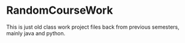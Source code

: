 # RandomCourseWork
This is just old class work project files back from previous semesters, mainly java and python.
